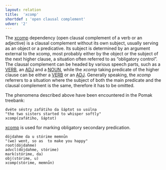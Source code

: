 ```yaml
---
layout: relation
title:  'xcomp'
shortdef : 'open clausal complement'
udver: '2'
---
```


The [xcomp]() dependency   (open clausal complement of a verb or an adjective) is a clausal complement without its own subject, usually serving as an object or a predicative. Its subject is determined by an argument external to the xcomp, most probably either by the object or the subject of the next higher clause, a situation often referred to as “obligatory control”. The clausal complement can be headed by various speech parts, such as a [VERB](), an [ADJ]() and a [NOUN](), while the _xcomp_ taking predicate of the higher clause can be either a [VERB]() or an [ADJ](). Generally speaking, the _xcomp_ referrers to a situation where the subject of both the main predicate and the clausal complement is the same, therefore it has to be omitted. 

The phenomena described above have been encountered in the Pomak treebank:

~~~ sdparse
dvéte séstry zafátiho da šáptot so usúlna 
"the two sisters started to whisper softly"
xcomp(zafátiho, šáptot) 
~~~ 

<!--
If the subject of the clausal complement is somehow not uncertain or ambiguous, i.e. it is not clear if it is the same as in the main predicate, then the ccomp relation is prefered: 

~~~ sdparse
čulǽkon tórnal je da vídi kadé nahode    
the man started to see where he is going  
(it is uncertain if he looked where somebody else went or if he is looking where he himslef is going). 
~~~  
-->

[xcomp]() is used for marking obligatory secondary predication. 
   
~~~ sdparse   
dójdahme da u stórime memnǘn 
"(we) went, so as  to make you happy"
root(dójdahme)
advcl(dójdahme, stórime)
mark(stórime, da)
obj(stórime, u)
xcomp(stórime, memnǘn)
~~~ 
<!-- Interlanguage links updated Po 11. listopadu 2024, 20:11:30 CET -->
